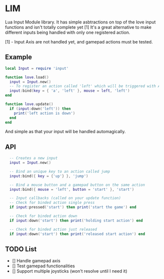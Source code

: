 # LIM

Lua Input Module library. It has simple asbtractions on top of the love input functions and isn't totally complete yet [1]
It's a great alternative to make different inputs being handled with only one registered action.

[1] - Input Axis are not handled yet, and gamepad actions must be tested.

## Example

```lua
local Input = require 'input'

function love.load()
  input = Input.new()
  -- To register an action called 'left' which will be triggered with A, left arrow or left mousebutton
  input:bind(key = { 'a', 'left' }, mouse = left, 'left')
end

function love.update()
  if (input:down('left')) then
    print('left action is down')
  end
end
```

And simple as that your input will be handled automagically.

## API

```lua
  -- Creates a new input
  input = Input.new()

  -- Bind an unique key to an action called jump
  input:bind({ key = {'up'} }, 'jump')

  -- Bind a mouse button and a gamepad button on the same action
  input:bind({ mouse = 'left', button = 'start' }, 'start')

  -- Input callbacks (called on your update function)
  -- Check for binded action single press
  if input:pressed('start') then print('start the game') end

  -- Check for binded action down
  if input:down('start') then print('holding start action') end

  -- Check for binded action just released
  if input:down('start') then print('released start action') end
```

## TODO List

- [] Handle gamepad axis
- [] Test gamepad functionalities
- [] Support multiple joysticks (won't resolve until I need it)
